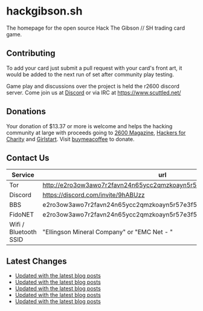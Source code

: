 # hackgibson.sh
The homepage for the open source Hack The Gibson // SH trading card game.


## Contributing

To add your card just submit a pull request with your card's front art, it would be added to the next run of set after community play testing.

Game play and discussions over the project is held the r2600 discord server. Come join us at [Discord](https://discord.com/invite/9hABUzz) or via IRC at https://www.scuttled.net/


## Donations

Your donation of $13.37 or more is welcome and helps the hacking community at large with proceeds going to [2600 Magazine](https://2600.com/), [Hackers for Charity](https://hackersforcharity.org) and [Girlstart](https://girlstart.org).  Visit [buymeacoffee](https://www.buymeacoffee.com/hackgibson.sh) to donate.


## Contact Us

Service | url
-|-
Tor | http://e2ro3ow3awo7r2favn24n65ycc2qmzkoayn5r57e3f56nvjwdcgg32ad.onion
Discord | https://discord.com/invite/9hABUzz
BBS | e2ro3ow3awo7r2favn24n65ycc2qmzkoayn5r57e3f56nvjwdcgg32ad.onion:23
FidoNET | e2ro3ow3awo7r2favn24n65ycc2qmzkoayn5r57e3f56nvjwdcgg32ad.onion:24554
Wifi / Bluetooth SSID | "Ellingson Mineral Company" or "EMC Net - <fidonet address>"

## Latest Changes
<!-- BLOG-POST-LIST:START -->
- [Updated with the latest blog posts](https://github.com/DFW2600/hackgibson.sh/commit/e38a4670145fbc74998fbadf0c0729ac525cdc0f)
- [Updated with the latest blog posts](https://github.com/DFW2600/hackgibson.sh/commit/90fdb19cc9a25791dbbade14a091207d91e36cd6)
- [Updated with the latest blog posts](https://github.com/DFW2600/hackgibson.sh/commit/99377862bf951bdbeadbe3dd22e91cb84853e48e)
- [Updated with the latest blog posts](https://github.com/DFW2600/hackgibson.sh/commit/8b4f937202c2e7cddb62c9168dbfd2a2b00573e7)
- [Updated with the latest blog posts](https://github.com/DFW2600/hackgibson.sh/commit/9ce6413e202f8dbfd0a3543c750c64c17e6ea27f)
<!-- BLOG-POST-LIST:END -->
